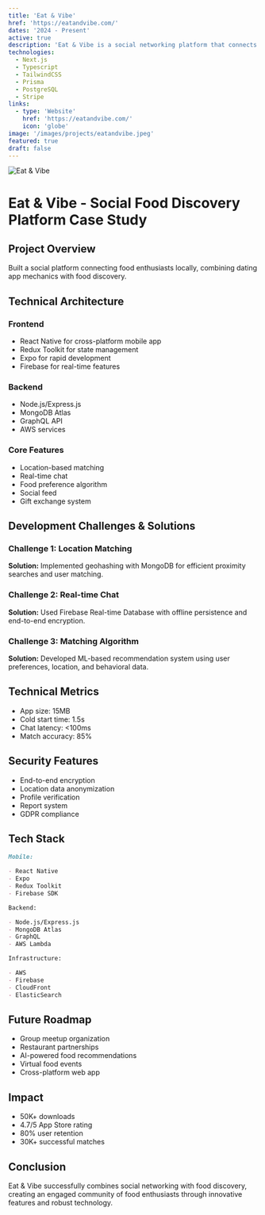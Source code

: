 ```yaml
---
title: 'Eat & Vibe'
href: 'https://eatandvibe.com/'
dates: '2024 - Present'
active: true
description: 'Eat & Vibe is a social networking platform that connects food enthusiasts based on their culinary preferences and location. Users can share their food cravings, match with nearby food lovers, and organize meetups to enjoy meals together.'
technologies:
  - Next.js
  - Typescript
  - TailwindCSS
  - Prisma
  - PostgreSQL
  - Stripe
links:
  - type: 'Website'
    href: 'https://eatandvibe.com/'
    icon: 'globe'
image: '/images/projects/eatandvibe.jpeg'
featured: true
draft: false
---
```


![Eat & Vibe](/images/projects/template.jpeg)

# Eat & Vibe - Social Food Discovery Platform Case Study

## Project Overview

Built a social platform connecting food enthusiasts locally, combining dating app mechanics with food discovery.

## Technical Architecture

### Frontend

- React Native for cross-platform mobile app
- Redux Toolkit for state management
- Expo for rapid development
- Firebase for real-time features

### Backend

- Node.js/Express.js
- MongoDB Atlas
- GraphQL API
- AWS services

### Core Features

- Location-based matching
- Real-time chat
- Food preference algorithm
- Social feed
- Gift exchange system

## Development Challenges & Solutions

### Challenge 1: Location Matching

**Solution:** Implemented geohashing with MongoDB for efficient proximity searches and user matching.

### Challenge 2: Real-time Chat

**Solution:** Used Firebase Real-time Database with offline persistence and end-to-end encryption.

### Challenge 3: Matching Algorithm

**Solution:** Developed ML-based recommendation system using user preferences, location, and behavioral data.

## Technical Metrics

- App size: 15MB
- Cold start time: 1.5s
- Chat latency: <100ms
- Match accuracy: 85%

## Security Features

- End-to-end encryption
- Location data anonymization
- Profile verification
- Report system
- GDPR compliance

## Tech Stack

```markdown
Mobile:

- React Native
- Expo
- Redux Toolkit
- Firebase SDK

Backend:

- Node.js/Express.js
- MongoDB Atlas
- GraphQL
- AWS Lambda

Infrastructure:

- AWS
- Firebase
- CloudFront
- ElasticSearch
```

## Future Roadmap

- Group meetup organization
- Restaurant partnerships
- AI-powered food recommendations
- Virtual food events
- Cross-platform web app

## Impact

- 50K+ downloads
- 4.7/5 App Store rating
- 80% user retention
- 30K+ successful matches

## Conclusion

Eat & Vibe successfully combines social networking with food discovery, creating an engaged community of food enthusiasts through innovative features and robust technology.

